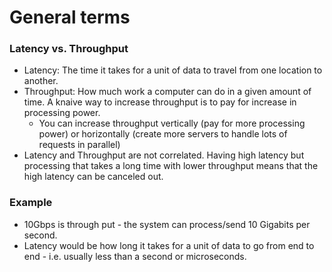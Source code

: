 # General terms

### Latency vs. Throughput

- Latency: The time it takes for a unit of data to travel from one location to another.
- Throughput: How much work a computer can do in a given amount of time. A knaive way to increase throughput is to pay for increase in processing power.
  - You can increase throughput vertically (pay for more processing power) or horizontally (create more servers to handle lots of requests in parallel)
- Latency and Throughput are not correlated. Having high latency but processing that takes a long time with lower throughput means that the high latency can be canceled out.

### Example

- 10Gbps  is through put - the system can process/send 10 Gigabits per second.
- Latency would be how long it takes for a unit of data to go from end to end - i.e. usually less than a second or microseconds.
